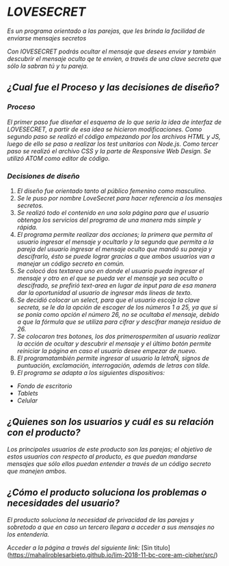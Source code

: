 # ***LOVESECRET***

*Es un programa orientado a las parejas, que les brinda la facilidad de enviarse mensajes secretos*

*Con lOVESECRET podrás ocultar el mensaje que desees enviar y también descubrir el mensaje oculto qe te envíen, a través de una clave secreta que sólo la sabran tú y tu pareja.*

## ***¿Cual fue el Proceso y las decisiones de diseño?***

### ***Proceso***

*El primer paso fue diseñar el esquema de lo que seria la idea de interfaz de LOVESECRET, a partir de esa idea se hicieron modificaciones.
Como segundo paso se realizó el código empezando por los archivos HTML y JS, luego de ello se paso a realizar los test unitarios con Node.js.
Como tercer paso se realizó el archivo CSS y la parte de Responsive Web Design. Se utilizó ATOM como editor de código.*

### ***Decisiones de diseño***

 1. *El diseño fue orientado tanto al público femenino como masculino.*
 2. *Se le puso por nombre LoveSecret para hacer referencia a los mensajes secretos.*
 3. *Se realizó todo el contenido en una sola página para que el usuario obtenga los servicios del programa de una manera más simple y rápida.*
 4. *El programa permite realizar dos acciones; la primera que permita al usuario ingresar el mensaje y ocultarlo y la segunda que permita a la pareja del usuario ingresar el mensaje oculto  que mandó su pareja y descifrarlo, ésto se puede lograr gracias a que ambos usuarios van a manejar un código secreto en común.*
 5. *Se colocó dos textarea uno en donde el usuario pueda ingresar el mensaje y otro en el que se pueda ver el mensaje ya sea oculto o descifrado, se prefirió text-area en lugar de input para de esa manera dar la oportunidad al usuario de ingresar más líneas de texto.*
 6. *Se decidió colocar un select, para que el usuario escoja la clave secreta, se le da la opción de escoger de los números 1 a 25, ya que si se ponía como opción el número 26, no se ocultaba el mensaje, debido a que la fórmula que se utiliza para cifrar y descifrar maneja residuo de 26.*
 7. *Se colocaron tres botones, los dos primerospermiten al usuario realizar la acción de ocultar y descubrir el mensaje y el último botón permite reiniciar la página en caso el usuario desee empezar de nuevo.*
 8. *El programatambién permite ingresar al usuario la letraÑ, signos de puntuación, exclamación, interrogación, además de letras con tilde.*
 9. *El programa se adapta a los siguientes dispositivos:*
 * *Fondo de escritorio*
 * *Tablets*
 * *Celular*

## ***¿Quienes son los usuarios y cuál es su relación con el producto?***

*Los principales usuarios de este producto son las parejas; el objetivo de estos usuarios con respecto al producto, es que puedan mandarse mensajes que sólo ellos puedan entender a través de un código secreto que manejen ambos.*

## ***¿Cómo el producto soluciona los problemas o necesidades del usuario?***

*El producto soluciona la necesidad de privacidad de las parejas y sobretodo a que en caso un tercero llegara a acceder a sus mensajes no los entendería.*

*Acceder a la página a través del siguiente link:*
[Sin titulo]
(https://mahaliroblesarbieto.github.io/lim-2018-11-bc-core-am-cipher/src/)
